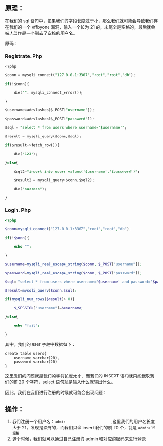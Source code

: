 ## 原理：
在我们的 sql 语句中，如果我们的字段长度过于小，那么我们就可能会导致我们存在我们的一个 offbyone 漏洞，输入一个长为 21 的，末尾全是空格的，最后就会被人当作是一个删去了空格的用户名。


原码：
### Registrate. Php
```sql
<?php

$conn = mysqli_connect("127.0.0.1:3307","root","root","db");

if(!$conn){

    die("". mysqli_connect_error());

}

$username=addslashes($_POST["username"]);

$password=addslashes($_POST["password"]);

$sql = "select * from users where username='$username'";

$result = mysqli_query($conn,$sql);

if($result->fetch_row()){

    die("123");

}else{

    $sql2="insert into users values('$username','$password')";

    $result2 = mysqli_query($conn,$sql2);

    die("success");

}
```

### Login. Php
```php
<?php

$conn=mysqli_connect("127.0.0.1:3307","root","root","db");

if(!$sonn){

    echo "";

}

$username=mysqli_real_escape_string($conn, $_POST["username"]);

$password=mysqli_real_escape_string($conn, $_POST["password"]);

$sql= "select * from users where username='$username' and password='$password';";

$result=mysqli_query($conn,$sql);

if(mysqli_num_rows($result)> 0){

    $_SESSION["username"]=$username;

}else{

    echo "fail";

}
```

其中，我们的 user 字段中数据如下：
```
create table users{
	username varchar(20),
	password varchar(20)
}
```

这里我们的问题就是我们的字符长度太小，而我们的 INSERT 语句就只能截取我们的前 20 个字符，select 语句就是输入什么就输出什么。

因此，我们在我们进行注册的时候就可能会出现问题：

## 操作：
1. 我们注册一个用户名：`admin                     `,这里我们的用户名长度大于 21，发现是没有的，而我们只会 insert 我们的前 20 个，就是 `admin+15空格`
2. 这个时候，我们就可以通过自己注册的 admin 和对应的密码来进行登录
